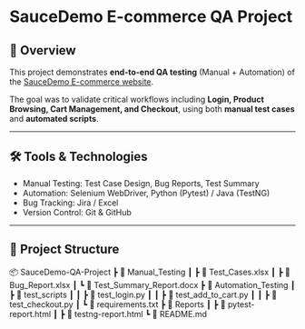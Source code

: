 # SauceDemo E-commerce QA Project

## 📌 Overview
This project demonstrates **end-to-end QA testing** (Manual + Automation) of the [SauceDemo E-commerce website](https://www.saucedemo.com/).

The goal was to validate critical workflows including **Login, Product Browsing, Cart Management, and Checkout**, using both **manual test cases** and **automated scripts**.

---

## 🛠 Tools & Technologies
- Manual Testing: Test Case Design, Bug Reports, Test Summary
- Automation: Selenium WebDriver, Python (Pytest) / Java (TestNG)
- Bug Tracking: Jira / Excel
- Version Control: Git & GitHub

---

## 📂 Project Structure

📦 SauceDemo-QA-Project
 ┣ 📂 Manual_Testing
 ┃ ┣ 📜 Test_Cases.xlsx
 ┃ ┣ 📜 Bug_Report.xlsx
 ┃ ┗ 📜 Test_Summary_Report.docx
 ┣ 📂 Automation_Testing
 ┃ ┣ 📂 test_scripts
 ┃ ┃ ┣ 📜 test_login.py
 ┃ ┃ ┣ 📜 test_add_to_cart.py
 ┃ ┃ ┣ 📜 test_checkout.py
 ┃ ┗ 📜 requirements.txt
 ┣ 📂 Reports
 ┃ ┣ 📜 pytest-report.html
 ┃ ┣ 📜 testng-report.html
 ┗ 📜 README.md
